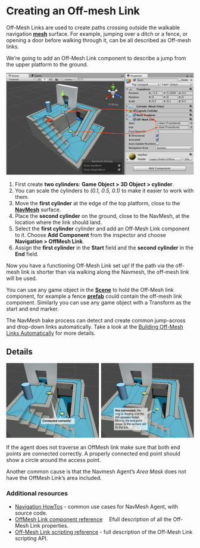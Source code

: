 # Creating an Off-mesh Link

Off-Mesh Links are used to create paths crossing outside the walkable navigation [**mesh**][1] surface. For example, jumping over a ditch or a fence, or opening a door before walking through it, can be all described as Off-mesh links.

We’re going to add an Off-Mesh Link component to describe a jump from the upper platform to the ground.

![](./Images/OffMeshLinkSetup.svg)

1. First create **two cylinders**: **Game Object > 3D Object > cylinder**.
2. You can scale the cylinders to _(0.1, 0.5, 0.1)_ to make it easier to work with them.
3. Move the **first cylinder** at the edge of the top platform, close to the [**NavMesh**][2] surface.
4. Place the **second cylinder** on the ground, close to the NavMesh, at the location where the link should land.
5. Select the **first cylinder** cylinder and add an Off-Mesh Link component to it. Choose **Add Component** from the inspector and choose **Navigation > OffMesh Link**.
6. Assign the **first cylinder** in the **Start** field and the **second cylinder** in the **End** field.

Now you have a functioning Off-Mesh Link set up! If the path via the off-mesh link is shorter than via walking along the Navmesh, the off-mesh link will be used.

You can use any game object in the [**Scene**][3] to hold the Off-Mesh link component, for example a fence [**prefab**][4] could contain the off-mesh link component. Similarly you can use any game object with a Transform as the start and end marker.

The NavMesh bake process can detect and create common jump-across and drop-down links automatically. Take a look at the [Building Off-Mesh Links Automatically](./BuildingOffMeshLinksAutomatically.md) for more details.

## Details

![](./Images/OffMeshLinkDebug.svg)

If the agent does not traverse an OffMesh link make sure that both end points are connected correctly. A properly connected end point should show a circle around the access point.

Another common cause is that the Navmesh Agent’s _Area Mask_ does not have the OffMesh Link’s area included.

### Additional resources

- [Navigation HowTos](./NavHowTos.md) - common use cases for NavMesh Agent, with source code.
- [OffMesh Link component reference](https://docs.unity3d.com/Manual/class-OffMeshLink.html)  Efull description of all the Off-Mesh Link properties.
- [Off-Mesh Link scripting reference](https://docs.unity3d.com/ScriptReference/AI.OffMeshLink.html) - full description of the Off-Mesh Link scripting API.

[1]: https://docs.unity3d.com/Manual/mesh-introduction.html "The main graphics primitive of Unity. Meshes make up a large part of your 3D worlds. Unity supports triangulated or Quadrangulated polygon meshes. Nurbs, Nurms, Subdiv surfaces must be converted to polygons."
[2]: ./Glossary.md "A mesh that Unity generates to approximate the walkable areas and obstacles in your environment for path finding and AI-controlled navigation."
[3]: https://docs.unity3d.com/Manual/CreatingScenes.html "A Scene contains the environments and menus of your game. Think of each unique Scene file as a unique level. In each Scene, you place your environments, obstacles, and decorations, essentially designing and building your game in pieces."
[4]: https://docs.unity3d.com/Manual/Prefabs.html "An asset type that allows you to store a GameObject complete with components and properties. The prefab acts as a template from which you can create new object instances in the scene."
